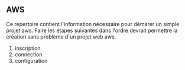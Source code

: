 ## AWS

Ce répertoire contient l'information nécessaire pour démarer un simple projet aws.
Faire les étapes suivantes dans l'ordre devrait permettre la création sans problème d'un projet web aws.

1) inscription
2) connection
3) configuration
